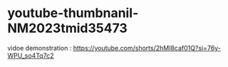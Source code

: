 # youtube-thumbnanil-NM2023tmid35473

vidoe demonstration    : https://youtube.com/shorts/2hMI8caf01Q?si=76y-WPU_so4Tq7c2
